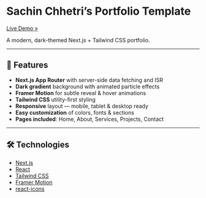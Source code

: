 # Sachin Chhetri’s Portfolio Template

[Live Demo »](https://sachinpc202.netlify.app/)

A modern, dark-themed Next.js + Tailwind CSS portfolio.

---

## 🚀 Features

- **Next.js App Router** with server-side data fetching and ISR  
- **Dark gradient** background with animated particle effects  
- **Framer Motion** for subtle reveal & hover animations  
- **Tailwind CSS** utility-first styling  
- **Responsive** layout — mobile, tablet & desktop ready  
- **Easy customization** of colors, fonts & sections  
- **Pages included**: Home, About, Services, Projects, Contact  

---

## 🛠️ Technologies

- [Next.js](https://nextjs.org/)  
- [React](https://reactjs.org/)  
- [Tailwind CSS](https://tailwindcss.com/)  
- [Framer Motion](https://www.framer.com/motion/)  
- [react-icons](https://react-icons.github.io/react-icons/)  
